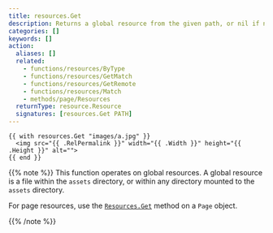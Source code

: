 ```yaml
---
title: resources.Get
description: Returns a global resource from the given path, or nil if none found.
categories: []
keywords: []
action:
  aliases: []
  related:
    - functions/resources/ByType
    - functions/resources/GetMatch
    - functions/resources/GetRemote
    - functions/resources/Match
    - methods/page/Resources
  returnType: resource.Resource
  signatures: [resources.Get PATH]
---
```


```go-html-template
{{ with resources.Get "images/a.jpg" }}
  <img src="{{ .RelPermalink }}" width="{{ .Width }}" height="{{ .Height }}" alt="">
{{ end }}
```

{{% note %}}
This function operates on global resources. A global resource is a file within the `assets` directory, or within any directory mounted to the `assets` directory.

For page resources, use the [`Resources.Get`] method on a `Page` object.

[`Resources.Get`]: /methods/page/resources/
{{% /note %}}
